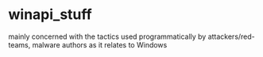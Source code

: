 # winapi_stuff

mainly concerned with the tactics used programmatically by attackers/red-teams, malware authors as it relates to Windows
